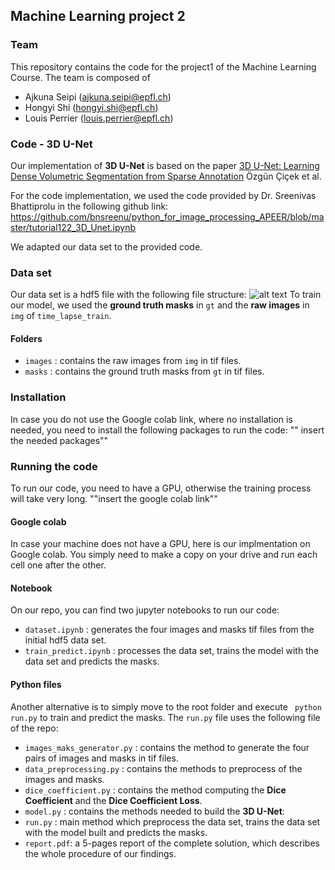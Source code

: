 ## Machine Learning project 2

### Team 
This repository contains the code for the project1 of the Machine Learning Course. The team is composed of

   - Ajkuna Seipi (ajkuna.seipi@epfl.ch)
   - Hongyi Shi (hongyi.shi@epfl.ch)
   - Louis Perrier (louis.perrier@epfl.ch)

### Code - 3D U-Net

Our implementation of **3D U-Net** is based on the paper [3D U-Net: Learning Dense Volumetric Segmentation from Sparse Annotation](https://arxiv.org/abs/1606.06650) 
Özgün Çiçek et al. 

For the code implementation, we used the code provided by Dr. Sreenivas Bhattiprolu in the following github link: 
https://github.com/bnsreenu/python_for_image_processing_APEER/blob/master/tutorial122_3D_Unet.ipynb

We adapted our data set to the provided code.

### Data set
Our data set is a hdf5 file with the following file structure: 
![alt text](https://github.com/CS-433/ml-project-2-pappardelle/dataset.jpg?raw=true)
To train our model, we used the **ground truth masks** in `gt` and the **raw images** in `img` of `time_lapse_train`.

#### Folders 
- `images` : contains the raw images from `img` in tif files.
- `masks` : contains the ground truth masks from `gt` in tif files.

### Installation 
In case you do not use the Google colab link, where no installation is needed, you need to install the following packages to run the code: 
"" insert the needed packages""

### Running the code 
To run our code, you need to have a GPU, otherwise the training process will take very long. 
""insert the google colab link""

#### Google colab 
In case your machine does not have a GPU, here is our implmentation on Google colab. You simply need to make a copy on your drive and run each cell one after the other. 

#### Notebook 
On our repo, you can find two jupyter notebooks to run our code: 
- `dataset.ipynb` : generates the four images and masks tif files from the initial hdf5 data set. 
- `train_predict.ipynb` : processes the data set, trains the model with the data set and predicts the masks. 

#### Python files  
Another alternative is to simply move to the root folder and execute ` python run.py` to train and predict the masks. 
The `run.py` file uses the following file of the repo: 
- `images_maks_generator.py` : contains the method to generate the four pairs of images and masks in tif files. 
- `data_preprocessing.py` : contains the methods to preprocess of the images and masks. 
- `dice_coefficient.py` : contains the method computing the **Dice Coefficient** and the **Dice Coefficient Loss**. 
- `model.py` : contains the methods needed to build the **3D U-Net**: 
- `run.py` : main method which preprocess the data set, trains the data set with the model built and predicts the masks. 
- `report.pdf`: a 5-pages report of the complete solution, which describes the whole procedure of our findings.
